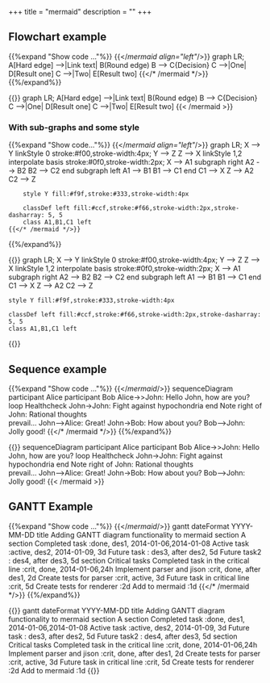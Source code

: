 +++
title = "mermaid"
description = ""
+++

## Flowchart example
{{%expand "Show code ..."%}}
    {{</*mermaid align="left"*/>}}
    graph LR;
        A[Hard edge] -->|Link text| B(Round edge)
        B --> C{Decision}
        C -->|One| D[Result one]
        C -->|Two| E[Result two]
    {{</* /mermaid */>}}
{{%/expand%}}

{{<mermaid align="left">}}
graph LR;
    A[Hard edge] -->|Link text| B(Round edge)
    B --> C{Decision}
    C -->|One| D[Result one]
    C -->|Two| E[Result two]
{{< /mermaid >}}

### With sub-graphs and some style

{{%expand "Show code..."%}}
    {{</*mermaid align="left"*/>}}
    graph LR;
        X --> Y
        linkStyle 0 stroke:#f00,stroke-width:4px;
        Y --> Z
        Z --> X
        linkStyle 1,2 interpolate basis stroke:#0f0,stroke-width:2px;
        X --> A1
        subgraph right
            A2 --> B2
            B2 --> C2
        end
        subgraph left
            A1 --> B1
            B1 --> C1
        end
        C1 --> X
        Z --> A2
        C2 --> Z

        style Y fill:#f9f,stroke:#333,stroke-width:4px

        classDef left fill:#ccf,stroke:#f66,stroke-width:2px,stroke-dasharray: 5, 5
        class A1,B1,C1 left
    {{</* /mermaid */>}}
{{%/expand%}}

{{<mermaid align="left">}}
graph LR;
    X --> Y
    linkStyle 0 stroke:#f00,stroke-width:4px;
    Y --> Z
    Z --> X
    linkStyle 1,2 interpolate basis stroke:#0f0,stroke-width:2px;
    X --> A1
    subgraph right
        A2 --> B2
        B2 --> C2
    end
    subgraph left
        A1 --> B1
        B1 --> C1
    end
    C1 --> X
    Z --> A2
    C2 --> Z

    style Y fill:#f9f,stroke:#333,stroke-width:4px

    classDef left fill:#ccf,stroke:#f66,stroke-width:2px,stroke-dasharray: 5, 5
    class A1,B1,C1 left
{{</mermaid>}}

## Sequence example
{{%expand "Show code ..."%}}
    {{</*mermaid*/>}}
    sequenceDiagram
        participant Alice
        participant Bob
        Alice->>John: Hello John, how are you?
        loop Healthcheck
            John->John: Fight against hypochondria
        end
        Note right of John: Rational thoughts <br/>prevail...
        John-->Alice: Great!
        John->Bob: How about you?
        Bob-->John: Jolly good!
    {{</* /mermaid */>}}
{{%/expand%}}

{{<mermaid>}}
sequenceDiagram
    participant Alice
    participant Bob
    Alice->>John: Hello John, how are you?
    loop Healthcheck
        John->John: Fight against hypochondria
    end
    Note right of John: Rational thoughts <br/>prevail...
    John-->Alice: Great!
    John->Bob: How about you?
    Bob-->John: Jolly good!
{{< /mermaid >}}



## GANTT Example
{{%expand "Show code ..."%}}
    {{</*mermaid*/>}}
    gantt
            dateFormat  YYYY-MM-DD
            title Adding GANTT diagram functionality to mermaid
            section A section
            Completed task            :done,    des1, 2014-01-06,2014-01-08
            Active task               :active,  des2, 2014-01-09, 3d
            Future task               :         des3, after des2, 5d
            Future task2               :         des4, after des3, 5d
            section Critical tasks
            Completed task in the critical line :crit, done, 2014-01-06,24h
            Implement parser and jison          :crit, done, after des1, 2d
            Create tests for parser             :crit, active, 3d
            Future task in critical line        :crit, 5d
            Create tests for renderer           :2d
            Add to mermaid                      :1d
    {{</* /mermaid */>}}
{{%/expand%}}

{{<mermaid>}}
gantt
        dateFormat  YYYY-MM-DD
        title Adding GANTT diagram functionality to mermaid
        section A section
        Completed task            :done,    des1, 2014-01-06,2014-01-08
        Active task               :active,  des2, 2014-01-09, 3d
        Future task               :         des3, after des2, 5d
        Future task2               :         des4, after des3, 5d
        section Critical tasks
        Completed task in the critical line :crit, done, 2014-01-06,24h
        Implement parser and jison          :crit, done, after des1, 2d
        Create tests for parser             :crit, active, 3d
        Future task in critical line        :crit, 5d
        Create tests for renderer           :2d
        Add to mermaid                      :1d
{{</mermaid>}}
